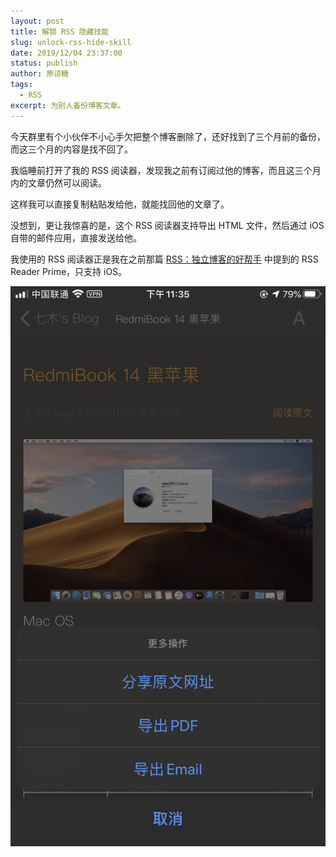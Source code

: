 ```yaml
---
layout: post
title: 解锁 RSS 隐藏技能
slug: unlock-rss-hide-skill
date: 2019/12/04 23:37:00
status: publish
author: 原谅糖
tags: 
  - RSS
excerpt: 为别人备份博客文章。
---
```



今天群里有个小伙伴不小心手欠把整个博客删除了，还好找到了三个月前的备份，而这三个月的内容是找不回了。

我临睡前打开了我的 RSS 阅读器，发现我之前有订阅过他的博客，而且这三个月内的文章仍然可以阅读。

这样我可以直接复制粘贴发给他，就能找回他的文章了。

没想到，更让我惊喜的是，这个 RSS 阅读器支持导出 HTML 文件，然后通过 iOS 自带的邮件应用，直接发送给他。

我使用的 RSS 阅读器正是我在之前那篇 [RSS：独立博客的好帮手](https://yltang.cn/archives/rss-helper-for-blog/) 中提到的 RSS Reader Prime，只支持 iOS。

![](./assets/3c6eb844f7547.png)